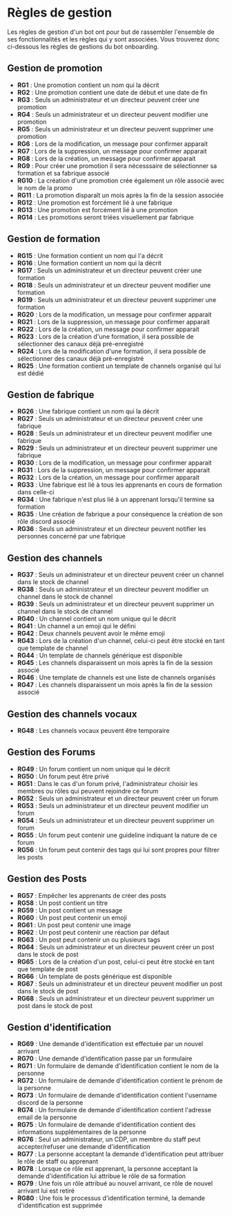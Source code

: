 # Règles de gestion

Les règles de gestion d'un bot ont pour but de rassembler l'ensemble de ses fonctionnalités et les règles qui y sont associées. Vous trouverez donc ci-dessous les règles de gestions du bot onboarding.

## Gestion de promotion
- **RG1** : Une promotion contient un nom qui la décrit 
- **RG2** : Une promotion contient une date de début et une date de fin
- **RG3** : Seuls un administrateur et un directeur peuvent créer une promotion
- **RG4** : Seuls un administrateur et un directeur peuvent modifier une promotion 
- **RG5** : Seuls un administrateur et un directeur peuvent supprimer une promotion 
- **RG6** : Lors de la modification, un message pour confirmer apparait
- **RG7** : Lors de la suppression, un message pour confirmer apparait
- **RG8** : Lors de la création, un message pour confirmer apparait
- **RG9** : Pour créer une promotion il sera nécesssaire de sélectionner sa formation et sa fabrique associé
- **RG10** : La création d'une promotion crée également un rôle associé avec le nom de la promo
- **RG11** : La promotion disparaît un mois après la fin de la session associée
- **RG12** : Une promotion est forcément lié à une fabrique
- **RG13** : Une promotion est forcément lié à une promotion
- **RG14** : Les promotions seront triées visuellement par fabrique

## Gestion de formation
- **RG15** : Une formation contient un nom qui l'a décrit
- **RG16** : Une formation contient un nom qui la décrit 
- **RG17** : Seuls un administrateur et un directeur peuvent créer une formation
- **RG18** : Seuls un administrateur et un directeur peuvent modifier une formation 
- **RG19** : Seuls un administrateur et un directeur peuvent supprimer une formation 
- **RG20** : Lors de la modification, un message pour confirmer apparait
- **RG21** : Lors de la suppression, un message pour confirmer apparait
- **RG22** : Lors de la création, un message pour confirmer apparait
- **RG23** : Lors de la création d'une formation, il sera possible de sélectionner des canaux déjà pré-enregistré
- **RG24** : Lors de la modification d'une formation, il sera possible de sélectionner des canaux déjà pré-enregistré
- **RG25** : Une formation contient un template de channels organisé qui lui est dédié

## Gestion de fabrique
- **RG26** : Une fabrique contient un nom qui la décrit 
- **RG27** : Seuls un administrateur et un directeur peuvent créer une fabrique
- **RG28** : Seuls un administrateur et un directeur peuvent modifier une fabrique
- **RG29** : Seuls un administrateur et un directeur peuvent supprimer une fabrique
- **RG30** : Lors de la modification, un message pour confirmer apparait
- **RG31** : Lors de la suppression, un message pour confirmer apparait
- **RG32** : Lors de la création, un message pour confirmer apparait
- **RG33** : Une fabrique est lié à tous les apprenants en cours de formation dans celle-ci
- **RG34** : Une fabrique n'est plus lié à un apprenant lorsqu'il termine sa formation
- **RG35** : Une création de fabrique a pour conséquence la création de son rôle discord associé
- **RG36** : Seuls un administrateur et un directeur peuvent notifier les personnes concerné par une fabrique 

## Gestion des channels
- **RG37** : Seuls un administrateur et un directeur peuvent créer un channel dans le stock de channel
- **RG38** : Seuls un administrateur et un directeur peuvent modifier un channel dans le stock de channel
- **RG39** : Seuls un administrateur et un directeur peuvent supprimer un channel dans le stock de channel
- **RG40** : Un channel contient un nom unique qui le décrit 
- **RG41** : Un channel a un emoji qui le défini
- **RG42** : Deux channels peuvent avoir le même emoji
- **RG43** : Lors de la création d'un channel, celui-ci peut être stocké en tant que template de channel
- **RG44** : Un template de channels générique est disponible
- **RG45** : Les channels disparaissent un mois après la fin de la session associé
- **RG46** : Une template de channels est une liste de channels organisés
- **RG47** : Les channels disparaissent un mois après la fin de la session associé

## Gestion des channels vocaux
- **RG48** : Les channels vocaux peuvent être temporaire

## Gestion des Forums
- **RG49** : Un forum contient un nom unique qui le décrit
- **RG50** : Un forum peut être privé
- **RG51** : Dans le cas d'un forum privé, l'administrateur choisir les membres ou rôles qui peuvent rejoindre ce forum
- **RG52** : Seuls un administrateur et un directeur peuvent créer un forum
- **RG53** : Seuls un administrateur et un directeur peuvent modifier un forum
- **RG54** : Seuls un administrateur et un directeur peuvent supprimer un forum
- **RG55** : Un forum peut contenir une guideline indiquant la nature de ce forum
- **RG56** : Un forum peut contenir des tags qui lui sont propres pour filtrer les posts

## Gestion des Posts
- **RG57** : Empêcher les apprenants de créer des posts
- **RG58** : Un post contient un titre
- **RG59** : Un post contient un message
- **RG60** : Un post peut contenir un emoji
- **RG61** : Un post peut contenir une image
- **RG62** : Un post peut contenir une réaction par défaut
- **RG63** : Un post peut contenir un ou plusieurs tags
- **RG64** : Seuls un administrateur et un directeur peuvent créer un post dans le stock de post
- **RG65** : Lors de la création d'un post, celui-ci peut être stocké en tant que template de post
- **RG66** :  Un template de posts générique est disponible
- **RG67** : Seuls un administrateur et un directeur peuvent modifier un post dans le stock de post
- **RG68** : Seuls un administrateur et un directeur peuvent supprimer un post dans le stock de post


## Gestion d'identification
- **RG69** : Une demande d'identification est effectuée par un nouvel arrivant
- **RG70** : Une demande d'identification passe par un formulaire
- **RG71** : Un formulaire de demande d'identification contient le nom de la personne
- **RG72** : Un formulaire de demande d'identification contient le prénom de la personne
- **RG73** : Un formulaire de demande d'identification contient l'username discord de la personne
- **RG74** : Un formulaire de demande d'identification contient l'adresse email de la personne
- **RG75** : Un formulaire de demande d'identification contient des informations supplémentaires de la personne
- **RG76** : Seul un administrateur, un CDP, un membre du staff peut accepter/refuser une demande d'identification
- **RG77** : La personne acceptant la demande d'identification peut attribuer le rôle de staff ou apprenant
- **RG78** : Lorsque ce rôle est apprenant, la personne acceptant la demande d'identification lui attribue le rôle de sa formation
- **RG79** : Une fois un rôle attribué au nouvel arrivant, ce rôle de nouvel arrivant lui est retiré
- **RG80** : Une fois le processus d'identification terminé, la demande d'identification est supprimée